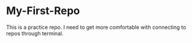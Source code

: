 # My-First-Repo
This is a practice repo. I need to get more comfortable with connecting to repos through terminal. 
